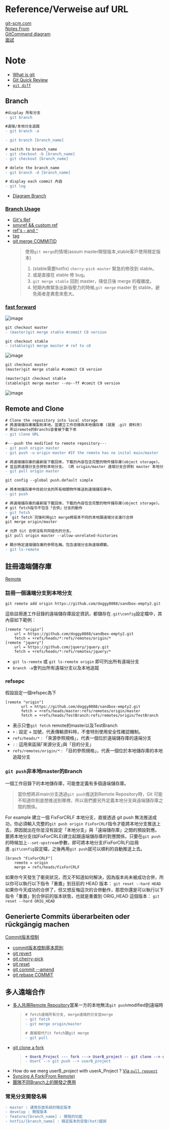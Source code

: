 # Reference/Verweise auf URL

[git-scm.com](https://git-scm.com/book/de/v2)  
[Notes From](https://github.com/doggy8088/Learn-Git-in-30-days/blob/master/zh-tw/README.md)    
[GitCommand diagram](https://marklodato.github.io/visual-git-guide/index-de.html)  
[面試](https://segmentfault.com/a/1190000019315509)  

# Note 

- [What is git](https://git-scm.com/book/zh/v2/%E8%B5%B7%E6%AD%A5-Git-%E6%98%AF%E4%BB%80%E4%B9%88%EF%BC%9F)
- [Git Quick Review](GitQuickReview.md)
- [`git diff`](https://github.com/maxwolf621/GitNote/blob/main/GitQuickReview.md#git-diff)
## Branch
```diff
#display 所有分支
- git branch 

#遠端/本地分支追蹤
- git branch -a 

- git branch [branch_name]

# switch to branch_name
- git checkout -b [branch_name]
- git checkout [branch_name]

# delete the branch_name
- git branch -d [branch_name]

# display each commit 內容
- git log
```
- [Diagram Branch](https://git-scm.com/book/zh-tw/v2/%E4%BD%BF%E7%94%A8-Git-%E5%88%86%E6%94%AF-%E5%88%86%E6%94%AF%E5%92%8C%E5%90%88%E4%BD%B5%E7%9A%84%E5%9F%BA%E6%9C%AC%E7%94%A8%E6%B3%95)

### [Branch Usage](BranchUsage.md)
- [Git's Ref](https://github.com/maxwolf621/GitNote/blob/main/BranchUsage.md#%E5%8F%83%E7%85%A7ref%E5%90%8D%E7%A8%B1)  
- [smyref && custom ref](https://github.com/maxwolf621/GitNote/blob/main/BranchUsage.md#symref)
- [ref's `~` and `^` ](https://github.com/maxwolf621/GitNote/blob/main/BranchUsage.md#%E7%9B%B8%E5%B0%8D%E5%90%8D%E7%A8%B1%E8%A1%A8%E7%A4%BA)
- [tag](https://github.com/maxwolf621/GitNote/blob/main/BranchUsage.md#tag)  
- [git merge COMMITID](https://github.com/maxwolf621/GitNote/blob/main/BranchUsage.md#merge)  
  > 使用`git merge`的情境(assum master開發版本,stable客戶使用穩定版本)
  > 1. (stable需要hotfix) `cherry-pick master` 緊急的修改到 stable。
  > 2. 或是直接在 stable 修 bug。
  > 3. `git merge stable` 回到 master，降低日後 merge 的複雜度。
  > 4. 短期內無緊急出新版壓力的時候,`git merge` master 到 stable，避免兩者差異愈來愈大。



### [fast forward](https://medium.com/@fcamel/%E4%BD%95%E6%99%82%E8%A9%B2%E7%94%A8-git-merge-no-ff-d765c3a6bef5)

![image](https://user-images.githubusercontent.com/68631186/127765463-8b5884a8-45f3-475c-b9d7-cbf89198677e.png)
```diff
git checkout master
- (master)git merge stable #commit C8 version

git checkout stable
- (stable)git merge master # ref to c8 
```
![image](https://user-images.githubusercontent.com/68631186/127765603-849ade88-a225-4df0-b23f-202dc6b2689b.png)

```diff
git checkout master
(master)git merge stable #commit C8 version

(master)git checkout stable
(stable)git merge master --no--ff #comit C9 version
```
![image](https://user-images.githubusercontent.com/68631186/127765616-e18bd517-e69c-4984-92fc-f638b12ae27e.png)

## Remote and Clone
```diff
# Clone the repository into local storage
# 將遠端儲存庫複製到本地，並建立工作目錄與本地儲存庫 (就是 .git 資料夾)
# 所以remote的Branchs皆會被下載下來
- git clone URL

#---push the modified to remote repository---
- git push origin master
- git push -u origin master #IF the remote has no inital main/master 

# 將遠端儲存庫的最新版下載回來，下載的內容包含完整的物件儲存庫(object storage)。
# 並且將遠端分支合併到本地分支。 (將 origin/master 遠端分支合併到 master 本地分支)
- git pull origin master

git config --global push.default simple

# 將本地儲存庫中目前分支的所有相關物件推送到遠端儲存庫中。
- git push

# 將遠端儲存庫的最新版下載回來，下載的內容包含完整的物件儲存庫(object storage)。
# git fetch指令不包含「合併」分支的動作
- git fetch
# `git fetch`完後利用git merge將版本不同的本地跟遠端分支進行合併
git merge origin/master

# 允許 Git 合併沒有共同祖先的分支。
git pull origin master --allow-unrelated-histories

# 顯示特定遠端儲存庫的參照名稱。包含遠端分支與遠端標籤。
- git ls-remote
```

## 註冊遠端儲存庫
[Remote](https://github.com/doggy8088/Learn-Git-in-30-days/blob/master/zh-tw/25.md)    

### 註冊一個遠端分支到本地分支
```console
git remote add origin https://github.com/doggy8088/sandbox-empty2.git
```

這些註冊進工作目錄的遠端儲存庫設定資訊，都儲存在`.git\config`設定檔中，其內容如下範例：
```console
[remote "origin"]
	url = https://github.com/doggy8088/sandbox-empty2.git
	fetch = +refs/heads/*:refs/remotes/origin/*
[remote "jquery"]
	url = https://github.com/jquery/jquery.git
	fetch = +refs/heads/*:refs/remotes/jquery/*
```
- `git ls-remote` 或 `git ls-remote origin` 即可列出所有遠端分支
- `branch -a`會列出所有遠端分支以及本地追蹤

### refsepc
假設設定一個refspec為下
```console
[remote "origin"]
       url = https://github.com/doggy8088/sandbox-empty2.git
       fetch = +refs/heads/master:refs/remotes/origin/master
       fetch = +refs/heads/TestBranch:refs/remotes/origin/TestBranch
```
- 表示只會`git fetch` remote的master以及TestBranch
- `+` : 設定 + 加號，代表傳輸資料時，不會特別使用安全性確認機制。
- `refs/heads/*` : 「來源參照規格」，代表一個位於遠端儲存庫的遠端分支
- `:` : 這用來區隔｢來源分支｣與「目的分支」
- `refs/remotes/origin/*` : 「目的參照規格」，代表一個位於本地儲存庫的本地追蹤分支


### `git push`非本地master的Branch
一個工作目錄下的本地儲存庫，可能會定義有多個遠端儲存庫。
> 當你想將非main分支透過`git push`推送到Remote Repository時，Git 可能不知道你到底想推送到哪裡，所以我們要另外定義本地分支與遠端儲存庫之間的關係。

For example 
建立一個 FixForCRLF 本地分支，直接透過 git push 無法推送成功，你必須輸入完整的`git push origin FixForCRLF`指令才能將本地分支推送上去，原因就出在你並沒有設定「本地分支」與「遠端儲存庫」之間的預設對應。
要將本地分支(如FixForCRLE)建立起跟遠端儲存庫的對應關係，只要在`git push`的時候加上`--set-upstream`參數，即可將本地分支(FixForCRLF)註冊進`.git\config`設定檔，之後再用`git push`就可以順利的自動推送上去。  
```console
[branch "FixForCRLF"]
	remote = origin
	merge = refs/heads/FixForCRLF
```

如果你今天發生了衝突狀況，而又不知道如何解決，因為版本尚未被成功合併，所以你可以執行以下指令「重置」到目前的 HEAD 版本：
`git reset --hard HEAD`
如果你今天成功的合併了，但又想反悔這次的合併動作，那麼你還是可以執行以下指令「重置」到合併前的版本狀態，也就是重置到 ORIG_HEAD 這個版本：
`git reset --hard ORIG_HEAD`

## Generierte Commits überarbeiten oder rückgängig machen
[Commit版本控制](commit版本控制.md)  

* [commit版本控制基本原則](https://github.com/maxwolf621/GitNote/blob/main/commit%E7%89%88%E6%9C%AC%E6%8E%A7%E5%88%B6.md#%E7%89%88%E6%9C%AC%E6%8E%A7%E7%AE%A1%E7%9A%84%E5%9F%BA%E6%9C%AC%E5%8E%9F%E5%89%87)  
* [git revert](https://github.com/maxwolf621/GitNote/blob/main/commit%E7%89%88%E6%9C%AC%E6%8E%A7%E5%88%B6.md#git-revert)  
* [git cherry-pick](https://github.com/maxwolf621/GitNote/blob/main/commit%E7%89%88%E6%9C%AC%E6%8E%A7%E5%88%B6.md#git-cherry-pick)
* [git reset](https://github.com/maxwolf621/GitNote/blob/main/commit%E7%89%88%E6%9C%AC%E6%8E%A7%E5%88%B6.md#git-reset-commit_version)
* [git commit --amend](https://github.com/maxwolf621/GitNote/blob/main/commit%E7%89%88%E6%9C%AC%E6%8E%A7%E5%88%B6.md#changing-the-last-commit-git-commit---amend)
* [git rebase COMMIT](https://github.com/maxwolf621/GitNote/blob/main/commit%E7%89%88%E6%9C%AC%E6%8E%A7%E5%88%B6.md#rebase)

## 多人遠端合作
- [多人共用Remote Repository](https://github.com/doggy8088/Learn-Git-in-30-days/blob/master/zh-tw/26.md)當某一方的本地無法`git push`modified到遠端時
	>```diff
	># fetch遠端所有分支, merge遠端的分支並merge
	>- git fetch
	>- git merge origin/master
	>
	># 直接取代fit fetch跟git merge
	>- git pull
	>```
- [git clone a fork](https://github.com/doggy8088/Learn-Git-in-30-days/blob/master/zh-tw/28.md#%E4%BD%BF%E7%94%A8-fork-%E9%81%8E%E7%9A%84-git-%E9%81%A0%E7%AB%AF%E5%84%B2%E5%AD%98%E5%BA%AB)
  > ```diff
  > + UserA_Project --- fork ---> UserB_project -- git clone --> userC
  > - UserC --> git push --> userB_project
  > ```
- How do we merg userB_project with userA_Project ? [Via `pull request`](https://gitbook.tw/chapters/github/pull-request.html)
- [Syncing A Fork(From Remote)](https://gitbook.tw/chapters/github/syncing-a-fork.html)
- [團隊不同Branch上的開發之應用](https://github.com/doggy8088/Learn-Git-in-30-days/blob/master/zh-tw/27.md#%E9%96%8B%E5%A7%8B%E5%90%84%E8%87%AA%E9%80%B2%E8%A1%8C%E4%B8%8D%E5%90%8C%E7%9A%84%E5%88%86%E6%94%AF%E9%96%8B%E7%99%BC)

### 常見分支開發名稱
```diff
- master : 通常存放系統的穩定版本
- develop : 開發版本
- feature/[branch_name] : 開發的功能
- hotfix/[branch_name] : 穩定版本的突發(hot)錯誤 
```

